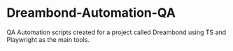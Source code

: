 # Dreambond-Automation-QA
QA Automation scripts created for a project called Dreambond using TS and Playwright as the main tools.
